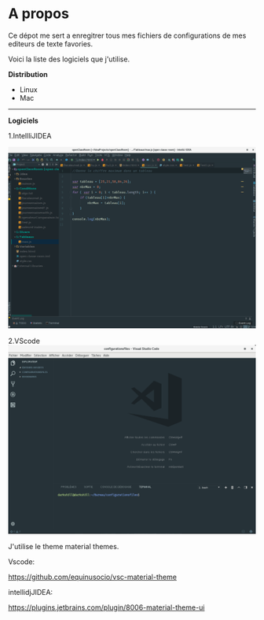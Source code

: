 **A propos**
=============

Ce dépot me sert a enregitrer tous mes fichiers de configurations de mes editeurs de texte favories.




Voici la liste des logiciels que j'utilise.

**Distribution**
* Linux
* Mac

----------------------
**Logiciels**

1.IntellliJIDEA

![](intellidjidea.png)

2.VScode
![](vscode.png)

J'utilise le theme material themes.

Vscode:
    
https://github.com/equinusocio/vsc-material-theme


intellidjJIDEA:

https://plugins.jetbrains.com/plugin/8006-material-theme-ui

